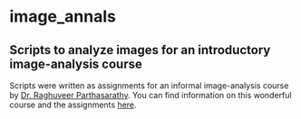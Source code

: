 # image_annals
## Scripts to analyze images for an introductory image-analysis course

Scripts were written as assignments for an informal image-analysis course by [Dr. Raghuveer Parthasarathy](https://eighteenthelephant.com/about/). 
You can find information on this wonderful course and the assignments [here](https://eighteenthelephant.com/2020/05/05/an-informal-image-analysis-course/).
